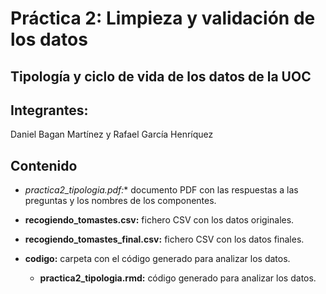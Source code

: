 # Práctica 2: Limpieza y validación de los datos

## Tipología y ciclo de vida de los datos de la UOC

## Integrantes:

Daniel Bagan Martínez y Rafael García Henríquez

## Contenido

- *practica2_tipologia.pdf:** documento PDF con las respuestas a las preguntas y los nombres de los componentes.

- **recogiendo_tomastes.csv:** fichero CSV con los datos originales.

- **recogiendo_tomastes_final.csv:** fichero CSV con los datos finales.

- **codigo:** carpeta con el código generado para analizar los datos.

  - **practica2_tipologia.rmd:**  código generado para analizar los datos.



